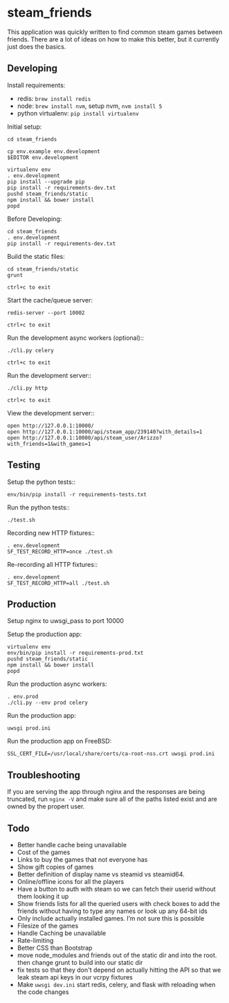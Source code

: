steam_friends
=============

This application was quickly written to find common steam games between friends. There are a lot of ideas on how to make this better, but it currently just does the basics.


Developing
----------

Install requirements:

 * redis: `brew install redis`
 * node: `brew install nvm`, setup nvm, `nvm install 5`
 * python virtualenv: `pip install virtualenv`

Initial setup:

    cd steam_friends

    cp env.example env.development
    $EDITOR env.development

    virtualenv env
    . env.development
    pip install --upgrade pip
    pip install -r requirements-dev.txt
    pushd steam_friends/static
    npm install && bower install
    popd

Before Developing:

    cd steam_friends
    . env.development
    pip install -r requirements-dev.txt

Build the static files:

    cd steam_friends/static
    grunt

    ctrl+c to exit

Start the cache/queue server:

    redis-server --port 10002

    ctrl+c to exit

Run the development async workers (optional)::

    ./cli.py celery

    ctrl+c to exit

Run the development server::

    ./cli.py http

    ctrl+c to exit

View the development server::

    open http://127.0.0.1:10000/
    open http://127.0.0.1:10000/api/steam_app/239140?with_details=1
    open http://127.0.0.1:10000/api/steam_user/Arizzo?with_friends=1&with_games=1


Testing
----------

Setup the python tests::

    env/bin/pip install -r requirements-tests.txt

Run the python tests::

    ./test.sh

Recording new HTTP fixtures::

    . env.development
    SF_TEST_RECORD_HTTP=once ./test.sh

Re-recording all HTTP fixtures::

    . env.development
    SF_TEST_RECORD_HTTP=all ./test.sh

Production
----------

Setup nginx to uwsgi_pass to port 10000

Setup the production app:

    virtualenv env
    env/bin/pip install -r requirements-prod.txt
    pushd steam_friends/static
    npm install && bower install
    popd

Run the production async workers:

    . env.prod
    ./cli.py --env prod celery

Run the production app:

    uwsgi prod.ini

Run the production app on FreeBSD:

    SSL_CERT_FILE=/usr/local/share/certs/ca-root-nss.crt uwsgi prod.ini


Troubleshooting
---------------

If you are serving the app through nginx and the responses are being truncated,
run `nginx -V` and make sure all of the paths listed exist and are owned by the
propert user.


Todo
----

* Better handle cache being unavailable
* Cost of the games
* Links to buy the games that not everyone has
* Show gift copies of games
* Better definition of display name vs steamid vs steamid64.
* Online/offline icons for all the players
* Have a button to auth with steam so we can fetch their userid without them looking it up
* Show friends lists for all the queried users with check boxes to add the friends without having to type any names or look up any 64-bit ids
* Only include actually installed games. I’m not sure this is possible
* Filesize of the games
* Handle Caching be unavailable
* Rate-limiting
* Better CSS than Bootstrap
* move node_modules and friends out of the static dir and into the root. then change grunt to build into our static dir
* fix tests so that they don't depend on actually hitting the API so that we leak steam api keys in our vcrpy fixtures
* Make `uwsgi dev.ini` start redis, celery, and flask with reloading when the code changes
